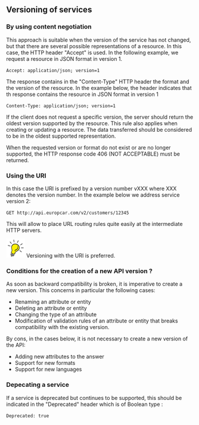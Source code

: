 ## Versioning of services
### By using content negotiation

This approach is suitable when the version of the service has not changed, but that there are several possible representations of a resource. In this case, the HTTP header "Accept" is used. In the following example, we request a resource in JSON format in version 1.

```
Accept: application/json; version=1
```

The response contains in the "Content-Type" HTTP header the format and the version of the resource. In the example below, the header indicates that th response contains the resource in JSON format in version 1
```
Content-Type: application/json; version=1
```

If the client does not request a specific version, the server should return the oldest version supported by the resource. This rule also applies when creating or updating a resource. The data transferred should be considered to be in the oldest supported representation.

When the requested version or format do not exist or are no longer supported, the HTTP response code 406 (NOT ACCEPTABLE) must be returned.

### Using the URI
In this case the URI is prefixed by a version number vXXX where XXX denotes the version number. In the example below we address service version 2:

```
GET http://api.europcar.com/v2/customers/12345
```

This will allow to place URL routing rules quite easily at the intermediate HTTP servers.


![Tip](lightbulb1.png) Versioning with the URI is preferred. 

### Conditions for the creation of a new API version ?

As soon as backward compatibility is broken, it is imperative to create a new version. This concerns in particular the following cases:

- Renaming an attribute or entity 
- Deleting an attribute or entity 
- Changing the type of an attribute 
- Modification of validation rules of an attribute or entity that breaks compatibility with the existing version. 

By cons, in the cases below, it is not necessary to create a new version of the API: 

- Adding new attributes to the answer 
- Support for new formats 
- Support for new languages

### Depecating a service
If a service is deprecated but continues to be supported, this should be indicated in the "Deprecated" header which is of Boolean type :
```
Deprecated: true
```
